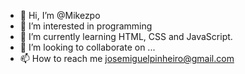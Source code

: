 - 👋 Hi, I’m @Mikezpo
- 👀 I’m interested in programming 
- 🌱 I’m currently learning HTML, CSS and JavaScript.
- 💞️ I’m looking to collaborate on ...
- 📫 How to reach me josemiguelpinheiro@gmail.com

<!---
Mikezpo/Mikezpo is a ✨ special ✨ repository because its `README.md` (this file) appears on your GitHub profile.
You can click the Preview link to take a look at your changes.
--->
